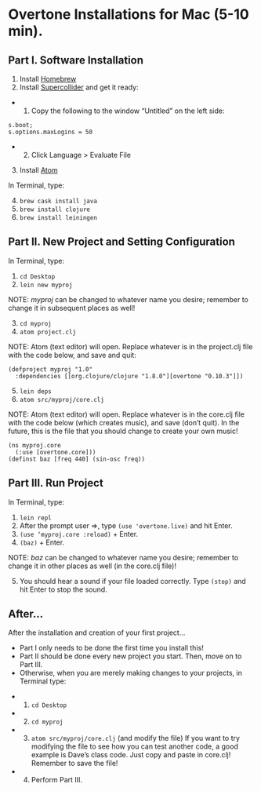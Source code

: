 Overtone Installations for Mac (5-10 min).
======

## Part I. Software Installation
1.	Install [Homebrew](https://brew.sh/)
2.	Install [Supercollider](https://supercollider.github.io/download) and get it ready:
- 1. Copy the following to the window “Untitled” on the left side:
~~~
s.boot;
s.options.maxLogins = 50
~~~
- 2.	Click Language > Evaluate File

3.	Install [Atom](https://atom.io/)

In Terminal, type:

4.	`brew cask install java`
5.	`brew install clojure`
6.	`brew install leiningen`

## Part II. New Project and Setting Configuration

In Terminal, type:
1.	`cd Desktop`
2.	`lein new myproj`

NOTE: *myproj* can be changed to whatever name you desire; remember to change it in subsequent places as well!

3.	`cd myproj`
4.	`atom project.clj`

NOTE: Atom (text editor) will open. Replace whatever is in the project.clj file with the code below, and save and quit:

~~~
(defproject myproj "1.0"
  :dependencies [[org.clojure/clojure "1.8.0"][overtone "0.10.3"]])
~~~

5.	`lein deps`
6.	`atom src/myproj/core.clj`

NOTE: Atom (text editor) will open. Replace whatever is in the core.clj file with the code below (which creates music), and save (don’t quit). In the future, 	this is the file that you should change to create your own music!

~~~
(ns myproj.core
  (:use [overtone.core]))
(definst baz [freq 440] (sin-osc freq))
~~~

## Part III. Run Project

In Terminal, type: 
1.	`lein repl`
2.	After the prompt user =>, type `(use 'overtone.live)` and hit Enter.
3.	`(use ‘myproj.core :reload)` + Enter.
4.	`(baz)` + Enter.

NOTE: *baz* can be changed to whatever name you desire; remember to change it in other places as well (in the core.clj file)!

5.	You should hear a sound if your file loaded correctly. Type `(stop)` and hit Enter to stop the sound.

## After...
After the installation and creation of your first project…

* Part I only needs to be done the first time you install this!
* Part II should be done every new project you start. Then, move on to Part III.
* Otherwise, when you are merely making changes to your projects, in Terminal type:
- 1. `cd Desktop`
- 2. `cd myproj`
- 3. `atom src/myproj/core.clj` (and modify the file)
If you want to try modifying the file to see how you can test another code, a good example is Dave’s class code. Just copy and paste in core.clj! Remember to save the file!
- 4. Perform Part III.


